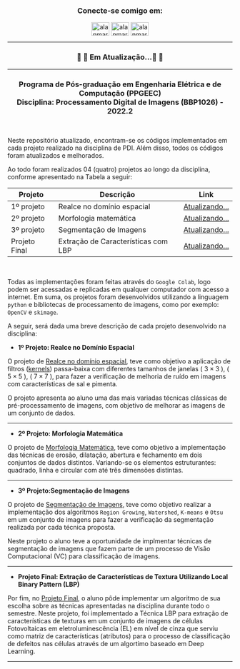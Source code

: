 <h3 align="center">Conecte-se comigo em:</h3>
<p align="center">
<a href="https://linkedin.com/in/alanmarquesrocha" target="blank"><img align="center" src="https://raw.githubusercontent.com/rahuldkjain/github-profile-readme-generator/master/src/images/icons/Social/linked-in-alt.svg" alt="alanmarquesrocha" height="30" width="40" /></a>
<a href="https://stackoverflow.com/users/19201352/m4rkn4l4" target="blank"><img align="center" src="https://raw.githubusercontent.com/rahuldkjain/github-profile-readme-generator/master/src/images/icons/Social/stack-overflow.svg" alt="alanmarquesrocha" height="30" width="40" /></a>
<a href="https://instagram.com/alanmarquesrocha" target="blank"><img align="center" src="https://raw.githubusercontent.com/rahuldkjain/github-profile-readme-generator/master/src/images/icons/Social/instagram.svg" alt="alanmarquesrocha" height="30" width="40" /></a>
</p>

---

<h3 align="center"> 
	🚧 🚀 Em Atualização...🚀  🚧
</h3>

---

<h3 align="center">Programa de Pós-graduação em Engenharia Elétrica e de Computação (PPGEEC) <br>
Disciplina: Processamento Digital de Imagens (BBP1026) - 2022.2 </h3>

<br>

Neste repositório atualizado, encontram-se os códigos implementados em cada projeto realizado na disciplina de PDI. Além disso, todos os códigos foram atualizados e melhorados. <br>

Ao todo foram realizados 04 (quatro) projetos ao longo da disciplina, conforme apresentado na Tabela a seguir:

| Projeto | Descrição | Link |
| --- | --- | --- |
| 1º projeto | Realce no domínio espacial | [Atualizando...](https://github.com/AlanMarquesRocha/segmentacao_imagens_pdi/blob/master/segmentacao_imagens_pt1.ipynb)
| 2º projeto | Morfologia matemática | [Atualizando...](Link)
| 3º projeto | Segmentação de Imagens | [Atualizando...](Link)
| Projeto Final | Extração de Características com LBP | [Atualizando...](Link)

<br>

Todas as implementações foram feitas através do ``Google Colab``, logo podem ser acessadas e replicadas em qualquer computador com acesso a internet. Em suma, os projetos foram desenvolvidos utilizando a linguagem ``python`` e bibliotecas de processamento de imagens, como por exemplo: ``OpenCV`` e ``skimage``.

A seguir, será dada uma breve descrição de cada projeto desenvolvido na disciplina:

- **1º Projeto: Realce no Domínio Espacial**

O projeto de [Realce no domínio espacial](Link), teve como objetivo a aplicação de filtros ([kernels](https://en.wikipedia.org/wiki/Kernel_(image_processing))) passa-baixa com diferentes tamanhos de janelas ( $3\times3$ ), ( $5\times5$ ), ( $7\times7$ ), para fazer a verificação de melhoria de ruído em imagens com características de sal e pimenta. 

O projeto apresenta ao aluno uma das mais variadas técnicas clássicas de pré-processamento de imagens, com objetivo de melhorar as imagens de um conjunto de dados.

---

- **2º Projeto: Morfologia Matemática**

O projeto de [Morfologia Matemática](Link), teve como objetivo a implementação das técnicas de	 erosão, dilatação, abertura e fechamento em dois conjuntos de dados distintos.	Variando-se os elementos estruturantes:	 quadrado, linha e circular com	até três dimensões distintas.

---

- **3º Projeto:Segmentação de Imagens**

O projeto de [Segmentação de Imagens](Link), teve como objetivo realizar a implementação dos algoritmos ``Region Growing``, ``Watershed``, ``K-means`` e ``Otsu`` em um conjunto de imagens para fazer a verificação da segmentação realizada por cada técnica proposta. 

Neste projeto o aluno teve a oportunidade de implmentar técnicas de segmentação de imagens que fazem parte de um processo de Visão Computacional (VC) para classificação de imagens.

---

- **Projeto Final: Extração de Características de Textura Utilizando Local Binary Pattern (LBP)**

Por fim, no [Projeto Final](Link), o aluno pôde implementar um algoritmo de sua escolha sobre as técnicas apresentadas na disciplina durante todo o semestre. Neste projeto, foi implementado a Técnica LBP para extração de características de texturas em um conjunto de imagens de células Fotovoltaicas em eletroluminescência (EL) em nível de cinza que serviu como matriz de características (atributos) para o processo de classificação de defeitos nas células através de um algortimo baseado em Deep Learning.

---

